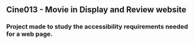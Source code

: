 ## Cine013 - Movie in Display and Review website
### Project made to study the accessibility requirements needed for a web page.
